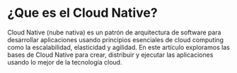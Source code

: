 # ¿Que es el Cloud Native?

Cloud Native (nube nativa) es un patrón de arquitectura de software para desarrollar aplicaciones usando principios esenciales de cloud computing como la escalabilidad, elasticidad y agilidad. En este artículo exploramos las bases de Cloud Native para crear, distribuir y ejecutar las aplicaciones usando lo mejor de la tecnología cloud.